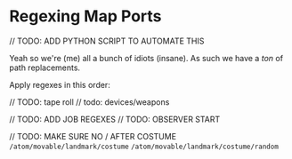 # Regexing Map Ports

// TODO: ADD PYTHON SCRIPT TO AUTOMATE THIS

Yeah so we're (me) all a bunch of idiots (insane).
As such we have a *ton* of path replacements.

Apply regexes in this order:

// TODO: tape roll
// todo: devices/weapons

// TODO: ADD JOB REGEXES
// TODO: OBSERVER START

// TODO: MAKE SURE NO / AFTER COSTUME
`/atom/movable/landmark/costume` `/atom/movable/landmark/costume/random`

